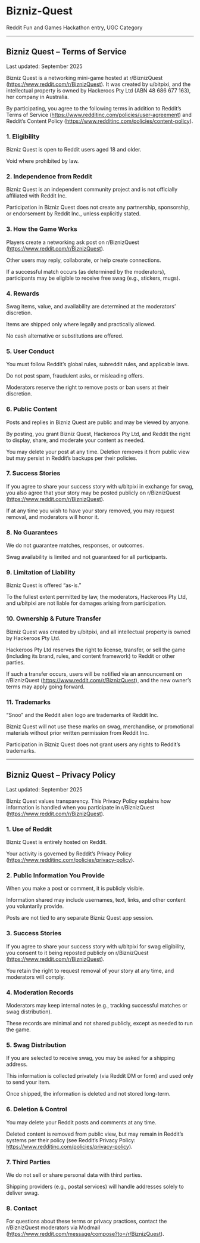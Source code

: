 # Bizniz-Quest
Reddit Fun and Games Hackathon entry, UGC Category

------------------------------

## Bizniz Quest – Terms of Service

Last updated: September 2025

Bizniz Quest is a networking mini-game hosted at r/BiznizQuest (https://www.reddit.com/r/BiznizQuest).
It was created by u/bitpixi, and the intellectual property is owned by Hackeroos Pty Ltd (ABN 48 686 677 163), her company in Australia.

By participating, you agree to the following terms in addition to Reddit’s Terms of Service (https://www.redditinc.com/policies/user-agreement) and Reddit’s Content Policy (https://www.redditinc.com/policies/content-policy).


### 1. Eligibility

Bizniz Quest is open to Reddit users aged 18 and older.

Void where prohibited by law.


### 2. Independence from Reddit

Bizniz Quest is an independent community project and is not officially affiliated with Reddit Inc.

Participation in Bizniz Quest does not create any partnership, sponsorship, or endorsement by Reddit Inc., unless explicitly stated.


### 3. How the Game Works

Players create a networking ask post on r/BiznizQuest (https://www.reddit.com/r/BiznizQuest).

Other users may reply, collaborate, or help create connections.

If a successful match occurs (as determined by the moderators), participants may be eligible to receive free swag (e.g., stickers, mugs).


### 4. Rewards

Swag items, value, and availability are determined at the moderators’ discretion.

Items are shipped only where legally and practically allowed.

No cash alternative or substitutions are offered.


### 5. User Conduct

You must follow Reddit’s global rules, subreddit rules, and applicable laws.

Do not post spam, fraudulent asks, or misleading offers.

Moderators reserve the right to remove posts or ban users at their discretion.


### 6. Public Content

Posts and replies in Bizniz Quest are public and may be viewed by anyone.

By posting, you grant Bizniz Quest, Hackeroos Pty Ltd, and Reddit the right to display, share, and moderate your content as needed.

You may delete your post at any time. Deletion removes it from public view but may persist in Reddit’s backups per their policies.


### 7. Success Stories

If you agree to share your success story with u/bitpixi in exchange for swag, you also agree that your story may be posted publicly on r/BiznizQuest (https://www.reddit.com/r/BiznizQuest).

If at any time you wish to have your story removed, you may request removal, and moderators will honor it.


### 8. No Guarantees

We do not guarantee matches, responses, or outcomes.

Swag availability is limited and not guaranteed for all participants.


### 9. Limitation of Liability

Bizniz Quest is offered “as-is.”

To the fullest extent permitted by law, the moderators, Hackeroos Pty Ltd, and u/bitpixi are not liable for damages arising from participation.


### 10. Ownership & Future Transfer

Bizniz Quest was created by u/bitpixi, and all intellectual property is owned by Hackeroos Pty Ltd.

Hackeroos Pty Ltd reserves the right to license, transfer, or sell the game (including its brand, rules, and content framework) to Reddit or other parties.

If such a transfer occurs, users will be notified via an announcement on r/BiznizQuest (https://www.reddit.com/r/BiznizQuest), and the new owner’s terms may apply going forward.


### 11. Trademarks

“Snoo” and the Reddit alien logo are trademarks of Reddit Inc.

Bizniz Quest will not use these marks on swag, merchandise, or promotional materials without prior written permission from Reddit Inc.

Participation in Bizniz Quest does not grant users any rights to Reddit’s trademarks.


--------------------

## Bizniz Quest – Privacy Policy

Last updated: September 2025

Bizniz Quest values transparency. This Privacy Policy explains how information is handled when you participate in r/BiznizQuest (https://www.reddit.com/r/BiznizQuest).


### 1. Use of Reddit

Bizniz Quest is entirely hosted on Reddit.

Your activity is governed by Reddit’s Privacy Policy (https://www.redditinc.com/policies/privacy-policy).


### 2. Public Information You Provide

When you make a post or comment, it is publicly visible.

Information shared may include usernames, text, links, and other content you voluntarily provide.

Posts are not tied to any separate Bizniz Quest app session.


### 3. Success Stories

If you agree to share your success story with u/bitpixi for swag eligibility, you consent to it being reposted publicly on r/BiznizQuest (https://www.reddit.com/r/BiznizQuest).

You retain the right to request removal of your story at any time, and moderators will comply.


### 4. Moderation Records

Moderators may keep internal notes (e.g., tracking successful matches or swag distribution).

These records are minimal and not shared publicly, except as needed to run the game.


### 5. Swag Distribution

If you are selected to receive swag, you may be asked for a shipping address.

This information is collected privately (via Reddit DM or form) and used only to send your item.

Once shipped, the information is deleted and not stored long-term.


### 6. Deletion & Control

You may delete your Reddit posts and comments at any time.

Deleted content is removed from public view, but may remain in Reddit’s systems per their policy (see Reddit’s Privacy Policy: https://www.redditinc.com/policies/privacy-policy).


### 7. Third Parties

We do not sell or share personal data with third parties.

Shipping providers (e.g., postal services) will handle addresses solely to deliver swag.


### 8. Contact

For questions about these terms or privacy practices, contact the r/BiznizQuest moderators via Modmail (https://www.reddit.com/message/compose?to=/r/BiznizQuest).
